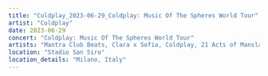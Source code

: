 ```yaml
---
title: "Coldplay_2023-06-29_Coldplay: Music Of The Spheres World Tour"
artist: "Coldplay"
date: 2023-06-29
concert: "Coldplay: Music Of The Spheres World Tour"
artists: "Mantra Club Beats, Clara x Sofia, Coldplay, 21 Acts of Manslaughter	Grindcore	United States, Buckshot, ABBA, CHVRCHES, 9 Foot Super SoldierCrossoverHardcore, 12 Gauge Rampage, 324	Grindcore	Japan"
location: "Stadio San Siro"
location_details: "Milano, Italy"
---
```

